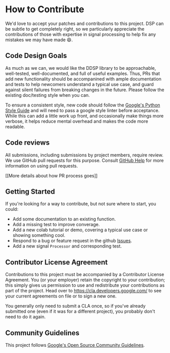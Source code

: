 # How to Contribute

We'd love to accept your patches and contributions to this project.
DSP can be subtle to get completely right, so we particularly appreciate the
contributions of those with expertise in signal processing to help fix any
mistakes we may have made 😄.

## Code Design Goals
As much as we can, we would like the DDSP library to be approachable,
well-tested, well-documented, and full of useful examples. Thus, PRs that add
new functionality should be accompanined with ample documentation and tests to
help newcomers understand a typical use case, and guard against silent failures
from breaking changes in the future. Please follow the existing doc/testing
style when you can.

To ensure a consistent style, new code should follow the [Google's Python Style Guide](https://google.github.io/styleguide/pyguide.html)
and will need to pass a google style linter before acceptance. While this can
add a little work up front, and occasionally make things more verbose, it helps
reduce mental overhead and makes the code more readable.

## Code reviews

All submissions, including submissions by project members, require review. We
use GitHub pull requests for this purpose. Consult
[GitHub Help](https://help.github.com/articles/about-pull-requests/) for more
information on using pull requests.

[[More details about how PR process goes]]


## Getting Started

If you're looking for a way to contribute, but not sure where to start, you
could:

* Add some documentation to an existing function.
* Add a missing test to improve converage.
* Add a new colab tutorial or demo, covering a typical use case or showing something cool.
* Respond to a bug or feature request in the github [Issues](github.com/magenta/ddsp/issues).
* Add a new signal `Processor` and corresponding test.

## Contributor License Agreement

Contributions to this project must be accompanied by a Contributor License
Agreement. You (or your employer) retain the copyright to your contribution;
this simply gives us permission to use and redistribute your contributions as
part of the project. Head over to <https://cla.developers.google.com/> to see
your current agreements on file or to sign a new one.

You generally only need to submit a CLA once, so if you've already submitted one
(even if it was for a different project), you probably don't need to do it
again.


## Community Guidelines

This project follows
[Google's Open Source Community Guidelines](https://opensource.google/conduct/).
